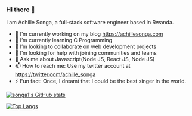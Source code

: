 ### Hi there 👋

I am Achille Songa, a full-stack software engineer based in Rwanda.

- 🔭 I’m currently working on my blog https://achillesonga.com
- 🌱 I’m currently learning C Programming
- 👯 I’m looking to collaborate on web development projects
- 🤔 I’m looking for help with joining communities and teams
- 💬 Ask me about Javascript(Node JS, React JS, Node JS)
- 📫 How to reach me: Use my twitter account at https://twitter.com/achille_songa
- ⚡ Fun fact: Once, I dreamt that I could be the best singer in the world.

[![songa1's GitHub stats](https://github-readme-stats.vercel.app/api?username=songa1&show_icons=true)](https://github.com/songa1/github-readme-stats)

[![Top Langs](https://github-readme-stats.vercel.app/api/top-langs/?username=songa1)](https://github.com/songa1/github-readme-stats)


